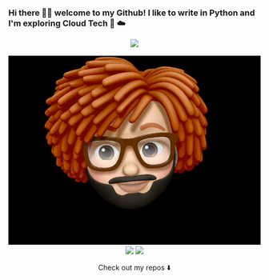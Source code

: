 ### Hi there 👋🏾  welcome to my Github! I like to write in Python and I'm exploring Cloud Tech 🐍 ☁️

<p align="center">
  <img width="250" src="https://github.com/premnathdey/premnathdey/blob/master/image/premnathdey.mov">
</p>


<p align="center">
<a href= "./image/premnathdey.gif"><img src="./image/premnathdey.gif"/></a>
<a href= "https://twitter.com/premnathdey"><img src="https://img.icons8.com/material-outlined/30/000000/twitter.png"/></a>
<a href= "https://twitter.com/premnathdey"><img src="https://www.flaticon.com/authors/instagram"/></a>

</p>

<p align="center">
Check out my repos ⬇️  
</p>

<!--
**ari-hacks/ari-hacks** is a ✨ _special_ ✨ repository because its `README.md` (this file) appears on your GitHub profile.

Here are some ideas to get you started:

- 🔭 I’m currently working on ...
- 🌱 I’m currently learning ...
- 👯 I’m looking to collaborate on ...
- 🤔 I’m looking for help with ...
- 💬 Ask me about ...
- 📫 How to reach me: ...
- 😄 Pronouns: ...
- ⚡ Fun fact: ...
-->

